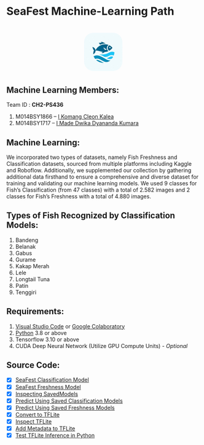 <h1>SeaFest Machine-Learning Path<h1>
 <h1 align="center">
    <a href="url"><img src="https://github.com/SeaFest-Capstone/Cloud-Computing-new/blob/main/seaFest.jpg?raw=true" height="auto" width="100" style="border-radius:25%"></a>
 </h1>

<h2>Machine Learning Members:</h2>

Team ID		: <b>CH2-PS436</b>
1.  M014BSY1866 – [I Komang Cleon Kalea](https://www.linkedin.com/in/cleonkalea)
2.  M014BSY1717 – [I Made Dwika Dyananda Kumara](www.linkedin.com/in/dwikadyananda)
 
 <h2>Machine Learning:</h2>
We incorporated two types of datasets, namely Fish Freshness and Classification datasets, sourced from multiple platforms including Kaggle and Roboflow. Additionally, we supplemented our collection by gathering additional data firsthand to ensure a comprehensive and diverse dataset for training and validating our machine learning models. We used 9 classes for Fish’s Classification (from 47 classes) with a total of 2.582 images and 2 classes for Fish’s Freshness with a total of 4.880 images. 

<h2>Types of Fish Recognized by Classification Models:</h2>

1. Bandeng
2. Belanak
3. Gabus
4. Gurame
5. Kakap Merah
6. Lele
7. Longtail Tuna
8. Patin
9. Tenggiri
 
<h2>Requirements:</h2>
 
1. [Visual Studio Code](https://code.visualstudio.com/) or [Google Colaboratory](https://colab.research.google.com/)
2. [Python](https://www.python.org/downloads/) 3.8 or above
3. Tensorflow 3.10 or above
4. CUDA Deep Neural Network (Utilize GPU Compute Units) - <i>Optional</i>

<h2>Source Code:</h2>
 
- [x] [SeaFest Classification Model](https://github.com/SeaFest-Capstone/Machine-Learning/blob/master/SeaFest/SeaFest_Classification.py)
- [x] [SeaFest Freshness Model](https://github.com/SeaFest-Capstone/Machine-Learning/blob/master/SeaFest/SeaFest_Freshness.py)
- [x] [Inspecting SavedModels](https://github.com/SeaFest-Capstone/Machine-Learning/blob/master/SeaFest/inspectModels.py)
- [x] [Predict Using Saved Classification Models](https://github.com/SeaFest-Capstone/Machine-Learning/blob/master/SeaFest/ClassificationPredictTesting.py)
- [x] [Predict Using Saved Freshness Models](https://github.com/SeaFest-Capstone/Machine-Learning/blob/master/SeaFest/FreshnessPredictTesting.py)
- [x] [Convert to TFLite](https://github.com/SeaFest-Capstone/Machine-Learning/blob/master/SeaFest/Convert%20to%20TFLITE.py)
- [x] [Inspect TFLite](https://github.com/SeaFest-Capstone/Machine-Learning/blob/master/SeaFest/Inspect%20TFLite.py)
- [x] [Add Metadata to TFLite](https://github.com/SeaFest-Capstone/Machine-Learning/blob/master/SeaFest/TFLite_Metadata.ipynb)
- [x] [Test TFLite Inference in Python](https://github.com/SeaFest-Capstone/Machine-Learning/blob/master/SeaFest/PredictClassificationTFLite.py)
